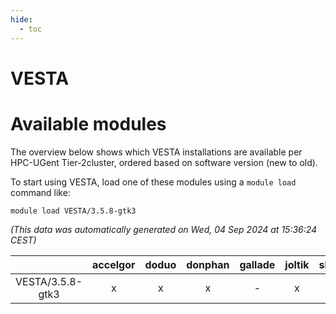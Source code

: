```yaml
---
hide:
  - toc
---
```


VESTA
=====

# Available modules


The overview below shows which VESTA installations are available per HPC-UGent Tier-2cluster, ordered based on software version (new to old).

To start using VESTA, load one of these modules using a `module load` command like:

```shell
module load VESTA/3.5.8-gtk3
```

*(This data was automatically generated on Wed, 04 Sep 2024 at 15:36:24 CEST)*  

| |accelgor|doduo|donphan|gallade|joltik|shinx|skitty|
| :---: | :---: | :---: | :---: | :---: | :---: | :---: | :---: |
|VESTA/3.5.8-gtk3|x|x|x|-|x|-|x|
